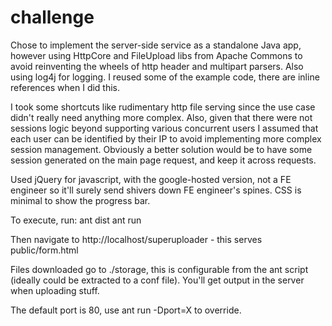challenge
=========

Chose to implement the server-side service as a standalone Java app,
however using HttpCore and FileUpload libs from Apache Commons to
avoid reinventing the wheels of http header and multipart parsers. Also
using log4j for logging. I reused some of the example code, there are
inline references when I did this.

I took some shortcuts like rudimentary http file serving since the use
case didn't really need anything more complex. Also, given that there
were not sessions logic beyond supporting various concurrent users I
assumed that each user can be identified by their IP to avoid
implementing more complex session management. Obviously a better
solution would be to have some session generated on the main page
request, and keep it across requests. 

Used jQuery for javascript, with the google-hosted version, not a FE
engineer so it'll surely send shivers down FE engineer's spines. CSS is
minimal to show the progress bar.

To execute, run:
	ant dist
	ant run

Then navigate to http://localhost/superuploader - this serves
public/form.html

Files downloaded go to ./storage, this is configurable from the ant
script (ideally could be extracted to a conf file). You'll get output in
the server when uploading stuff.

The default port is 80, use ant run -Dport=X to override.
